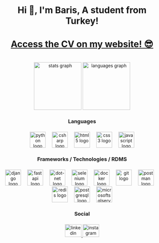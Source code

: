 <br clear="both">

<h1 align="center">Hi 👋, I'm Baris, A student from Turkey!</h1>
<h1 align="center"><a href="https://www.bariscemant.com/">Access the CV on my website! 😎</a></h1>

###

<br clear="both">

<div align="center">
  <img src="https://github-readme-stats.vercel.app/api?username=0baris&hide_title=false&hide_rank=false&show_icons=true&include_all_commits=true&count_private=true&disable_animations=false&theme=vue-dark&locale=en&hide_border=false&order=1" height="150" alt="stats graph"  />
  <img src="https://github-readme-stats.vercel.app/api/top-langs?username=0baris&locale=en&hide_title=true&layout=compact&card_width=320&langs_count=6&theme=vue-dark&hide_border=false&order=2" height="150" alt="languages graph"  />
</div>

###

<h3 align="center">Languages</h3>

###

<div align="center">
  <img src="https://skillicons.dev/icons?i=py" height="50" alt="python logo"  />
  <img width="12" />
  <img src="https://skillicons.dev/icons?i=cs" height="50" alt="csharp logo"  />
  <img width="12" />
  <img src="https://skillicons.dev/icons?i=html" height="50" alt="html5 logo"  />
  <img width="12" />
  <img src="https://skillicons.dev/icons?i=css" height="50" alt="css3 logo"  />
  <img width="12" />
  <img src="https://skillicons.dev/icons?i=js" height="50" alt="javascript logo"  />
</div>

###

<h3 align="center">Frameworks / Technologies / RDMS</h3>

###

<div align="center">
  <img src="https://skillicons.dev/icons?i=django" height="50" alt="django logo"  />
  <img width="12" />
  <img src="https://skillicons.dev/icons?i=fastapi" height="50" alt="fastapi logo"  />
  <img width="12" />
  <img src="https://skillicons.dev/icons?i=dotnet" height="50" alt="dot-net logo"  />
  <img width="12" />
  <img src="https://skillicons.dev/icons?i=selenium" height="50" alt="selenium logo"  />
  <img width="12" />
  <img src="https://skillicons.dev/icons?i=docker" height="50" alt="docker logo"  />
  <img width="12" />
  <img src="https://skillicons.dev/icons?i=git" height="50" alt="git logo"  />
  <img width="12" />
  <img src="https://skillicons.dev/icons?i=postman" height="50" alt="postman logo"  />
  <img width="12" />
  <img src="https://skillicons.dev/icons?i=redis" height="50" alt="redis logo"  />
  <img width="12" />
  <img src="https://skillicons.dev/icons?i=postgres" height="50" alt="postgresql logo"  />
  <img width="12" />
  <img src="https://cdn.jsdelivr.net/gh/devicons/devicon/icons/microsoftsqlserver/microsoftsqlserver-plain.svg" height="50" alt="microsoftsqlserver logo"  />
</div>

###

<h3 align="center">Social</h3>

###

<div align="center">
  <a href="https://tr.linkedin.com/in/baris-cem-ant" target="_blank">
    <img src="https://raw.githubusercontent.com/maurodesouza/profile-readme-generator/master/src/assets/icons/social/linkedin/default.svg" width="52" height="40" alt="linkedin logo"  />
  </a>
  <a href="https://www.instagram.com/bariscemant/" target="_blank">
    <img src="https://raw.githubusercontent.com/maurodesouza/profile-readme-generator/master/src/assets/icons/social/instagram/default.svg" width="52" height="40" alt="instagram logo"  />
  </a>
</div>

###
